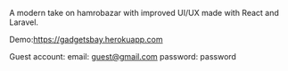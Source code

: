 A modern take on hamrobazar with improved UI/UX made with React and Laravel.

Demo:https://gadgetsbay.herokuapp.com

Guest account:
email: guest@gmail.com
password: password
